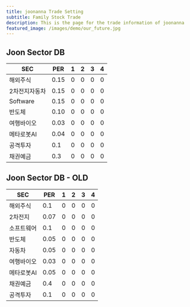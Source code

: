 ```yaml
---
title: joonanna Trade Setting
subtitle: Family Stock Trade
description: This is the page for the trade information of joonanna
featured_image: /images/demo/our_future.jpg
---
```

## Joon Sector DB

|SEC|PER|1|2|3|4|
|---|---|-|-|-|-|
|해외주식|0.15|0|0|0|0|
|2차전지자동차|0.15|0|0|0|0|
|Software|0.15|0|0|0|0|
|반도체|0.10|0|0|0|0|
|여행바이오|0.03|0|0|0|0|
|메타로봇AI|0.04|0|0|0|0|
|공격투자|0.1|0|0|0|0|
|채권예금|0.3|0|0|0|0|


## Joon Sector DB - OLD
|SEC|PER|1|2|3|4|
|---|---|-|-|-|-|
|해외주식|0.1|0|0|0|0|
|2차전지|0.07|0|0|0|0|
|소프트웨어|0.1|0|0|0|0|
|반도체|0.05|0|0|0|0|
|자동차|0.05|0|0|0|0|
|여행바이오|0.03|0|0|0|0|
|메타로봇AI|0.05|0|0|0|0|
|채권예금|0.4|0|0|0|0|
|공격투자|0.1|0|0|0|0|
